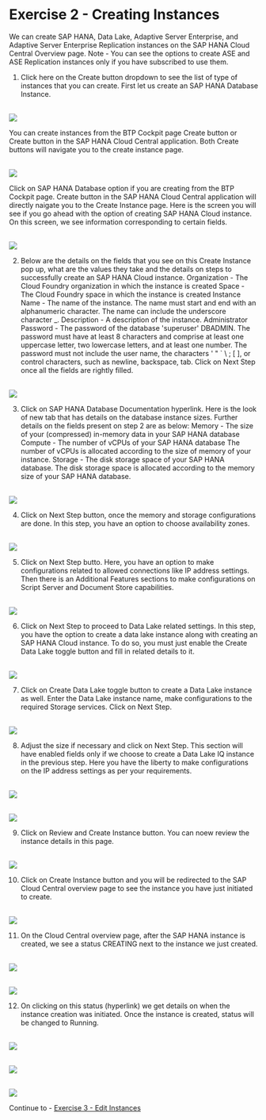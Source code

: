 # Exercise 2 - Creating Instances

We can create SAP HANA, Data Lake, Adaptive Server Enterprise, and Adaptive Server Enterprise Replication instances on the SAP HANA Cloud Central Overview page.
Note - You can see the options to create ASE and ASE Replication instances only if you have subscribed to use them.

1. Click here on the Create button dropdown to see the list of type of instances that you can create. First let us create an SAP HANA Database Instance. 

<br>![](./images/1.png)

You can create instances from the BTP Cockpit page Create button or Create button in the SAP HANA Cloud Central application. Both Create buttons will navigate you to the create instance page.

<br>![](./images/1_b.png)

Click on SAP HANA Database option if you are creating from the BTP Cockpit page. Create button in the SAP HANA Cloud Central application will directly naigate you to the Create Instance page. Here is the screen you will see if you go ahead with the option of creating SAP HANA Cloud instance. On this screen, we see information corresponding to certain fields.

<br>![](./images/2.png)

2. Below are the details on the fields that you see on this Create Instance pop up, what are the values they take and the details on steps to successfully create an SAP HANA Cloud instance.
Organization - The Cloud Foundry organization in which the instance is created
Space - The Cloud Foundry space in which the instance is created
Instance Name - The name of the instance. The name must start and end with an alphanumeric character. The name can include the underscore character _.
Description - A description of the instance.
Administrator Password - The password of the database 'superuser' DBADMIN. The password must have at least 8 characters and comprise at least one uppercase letter, two lowercase letters, and at least one number. The password must not include the user name, the characters ' " ` \ ; [ ], or control characters, such as newline, backspace, tab.
Click on Next Step once all the fields are rightly filled. 
 
<br>![](./images/3.png)

3. Click on SAP HANA Database Documentation hyperlink. Here is the look of new tab that has details on the database instance sizes.
Further details on the fields present on step 2 are as below:
Memory - The size of your (compressed) in-memory data in your SAP HANA database
Compute - The number of vCPUs of your SAP HANA database
The number of vCPUs is allocated according to the size of memory of your instance.
Storage - The disk storage space of your SAP HANA database.
The disk storage space is allocated according to the memory size of your SAP HANA database.

<br>![](./images/4.png)

4. Click on Next Step button, once the memory and storage configurations are done. In this step, you have an option to choose availability zones.

<br>![](./images/5.png)

5. Click on Next Step butto. Here, you have an option to make configurations related to allowed connections like IP address settings. Then there is an Additional Features sections to make configurations on Script Server and Document Store capabilities.

<br>![](./images/6.png)

6. Click on Next Step to proceed to Data Lake related settings. In this step, you have the option to create a data lake instance along with creating an SAP HANA Cloud instance. To do so, you must just enable the Create Data Lake toggle button and fill in related details to it.

<br>![](./images/7.png)

7. Click on Create Data Lake toggle button to create a Data Lake instance as well. Enter the Data Lake instance name, make configurations to the required Storage services. Click on Next Step.

<br>![](./images/8.png)

8. Adjust the size if necessary and click on Next Step. This section will have enabled fields only if we choose to create a Data Lake IQ instance in the previous step. Here you have the liberty to make configurations on the IP address settings as per your requirements.

<br>![](./images/9.png)

<br>![](./images/10.png)

9. Click on Review and Create Instance button. You can noew review the instance details in this page.

<br>![](./images/11.png)

10. Click on Create Instance button and you will be redirected to the SAP Cloud Central overview page to see the instance you have just initiated to create.

<br>![](./images/12.png)

11. On the Cloud Central overview page, after the SAP HANA instance is created, we see a status CREATING next to the instance we just created. 

<br>![](./images/13.png)

<br>![](/exercises/ex2/images/14.png)

12. On clicking on this status (hyperlink) we get details on when the instance creation was initiated. Once the instance is created, status will be changed to Running.

<br>![](./images/18.png)

<br>![](./images/19.png)

<br>![](./images/20.png)

Continue to - [Exercise 3 - Edit Instances ](../ex_3/README.md)
